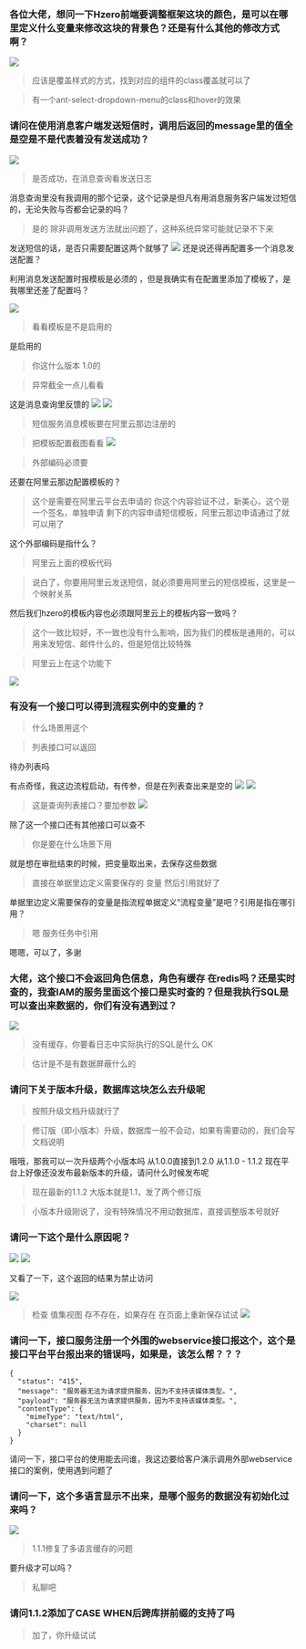 ### 各位大佬，想问一下Hzero前端要调整框架这块的颜色，是可以在哪里定义什么变量来修改这块的背景色？还是有什么其他的修改方式啊？
![](https://img2018.cnblogs.com/blog/1231979/201912/1231979-20191217133456405-878597080.png)

>应该是覆盖样式的方式，找到对应的组件的class覆盖就可以了

>有一个ant-select-dropdown-menu的class和hover的效果


### 请问在使用消息客户端发送短信时，调用后返回的message里的值全是空是不是代表着没有发送成功？
![](https://img2018.cnblogs.com/blog/1231979/201912/1231979-20191217133543235-474940988.png)

>是否成功，在消息查询看发送日志

消息查询里没有我调用的那个记录，这个记录是但凡有用消息服务客户端发过短信的，无论失败与否都会记录的吗？

>是的  除非调用发送方法就出问题了，这种系统异常可能就记录不下来

发送短信的话，是否只需要配置这两个就够了
![](https://img2018.cnblogs.com/blog/1231979/201912/1231979-20191217133625451-58623875.png)
还是说还得再配置多一个消息发送配置？


利用消息发送配置时报模板是必须的  ，但是我确实有在配置里添加了模板了，是我哪里还差了配置吗？

![](https://img2018.cnblogs.com/blog/1231979/201912/1231979-20191217133642319-637134591.png)

>看看模板是不是启用的

是启用的

>你这什么版本
1.0的

>异常截全一点儿看看

这是消息查询里反馈的
![](https://img2018.cnblogs.com/blog/1231979/201912/1231979-20191217133741010-611243501.png)
![](https://img2018.cnblogs.com/blog/1231979/201912/1231979-20191217133751399-1828282511.png)

>短信服务消息模板要在阿里云那边注册的

>把模板配置截图看看
![](https://img2018.cnblogs.com/blog/1231979/201912/1231979-20191217133819222-300283661.png)

>外部编码必须要

还要在阿里云那边配置模板的？

>这个是需要在阿里云平台去申请的  你这个内容验证不过，新美心，这个是一个签名，单独申请
>剩下的内容申请短信模板，阿里云那边申请通过了就可以用了

这个外部编码是指什么？

>阿里云上面的模板代码

>说白了，你要用阿里云发送短信，就必须要用阿里云的短信模板，这里是一个映射关系

然后我们hzero的模板内容也必须跟阿里云上的模板内容一致吗？

>这个一致比较好，不一致也没有什么影响，因为我们的模板是通用的，可以用来发短信、邮件什么的，但是短信比较特殊

>阿里云上在这个功能下

![](https://img2018.cnblogs.com/blog/1231979/201912/1231979-20191217133940552-1109957454.png)


### 有没有一个接口可以得到流程实例中的变量的？

>什么场景用这个

>列表接口可以返回

待办列表吗


有点奇怪，我这边流程启动，有传参，但是在列表查出来是空的
![](https://img2018.cnblogs.com/blog/1231979/201912/1231979-20191217134202517-571145181.png)
![](https://img2018.cnblogs.com/blog/1231979/201912/1231979-20191217134213330-1206024832.png)

>这是查询列表接口？要加参数
![](https://img2018.cnblogs.com/blog/1231979/201912/1231979-20191217134230294-1322432160.png)

除了这一个接口还有其他接口可以查不

>你是要在什么场景下用

就是想在审批结束的时候，把变量取出来，去保存这些数据


>直接在单据里边定义需要保存的 变量  然后引用就好了

单据里边定义需要保存的变量是指流程单据定义“流程变量”是吧？引用是指在哪引用？

>嗯  服务任务中引用

嗯嗯，可以了，多谢


### 大佬，这个接口不会返回角色信息，角色有缓存 在redis吗？还是实时查的，我查IAM的服务里面这个接口是实时查的？但是我执行SQL是可以查出来数据的，你们有没有遇到过？

![](https://img2018.cnblogs.com/blog/1231979/201912/1231979-20191217134422388-1830926637.png)

>没有缓存，你要看日志中实际执行的SQL是什么
OK

>估计是不是有数据屏蔽什么的

### 请问下关于版本升级，数据库这块怎么去升级呢
>按照升级文档升级就行了

>修订版（即小版本）升级，数据库一般不会动，如果有需要动的，我们会写文档说明

哦哦，那我可以一次升级两个小版本吗 从1.0.0直接到1.2.0  从1.1.0 - 1.1.2
现在平台上好像还没发布最新版本的升级，请问什么时候发布呢

>现在最新的1.1.2   大版本就是1.1，发了两个修订版

>小版本升级刚说了，没有特殊情况不用动数据库，直接调整版本号就好




### 请问一下这个是什么原因呢？

![](https://img2018.cnblogs.com/blog/1231979/201912/1231979-20191217134100243-1033506378.png)
![](https://img2018.cnblogs.com/blog/1231979/201912/1231979-20191217134108519-831202690.png)

又看了一下，这个返回的结果为禁止访问

![](https://img2018.cnblogs.com/blog/1231979/201912/1231979-20191217134127881-489248573.png)

>检查  值集视图   存不存在，如果存在 在页面上重新保存试试
![](https://img2018.cnblogs.com/blog/1231979/201912/1231979-20191217134255306-2033545211.png)


### 请问一下，接口服务注册一个外围的webservice接口报这个，这个是接口平台平台报出来的错误吗，如果是，该怎么帮？？？
```
{
  "status": "415",
  "message": "服务器无法为请求提供服务，因为不支持该媒体类型。",
  "payload": "服务器无法为请求提供服务，因为不支持该媒体类型。",
  "contentType": {
    "mimeType": "text/html",
    "charset": null
  }
}
```

请问一下，接口平台的使用能去问谁，我这边要给客户演示调用外部webservice接口的案例，使用遇到问题了




### 请问一下，这个多语言显示不出来，是哪个服务的数据没有初始化过来吗？
![](https://img2018.cnblogs.com/blog/1231979/201912/1231979-20191217134613649-1786517377.png)

>1.1.1修复了多语言缓存的问题

要升级才可以吗？

>私聊吧

### 请问1.1.2添加了CASE WHEN后跨库拼前缀的支持了吗
>加了，你升级试试

